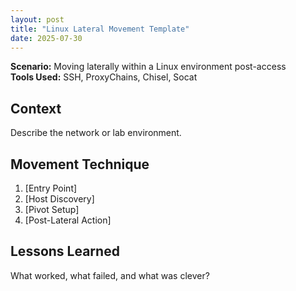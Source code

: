 ```yaml
---
layout: post
title: "Linux Lateral Movement Template"
date: 2025-07-30
---
```


**Scenario:** Moving laterally within a Linux environment post-access  
**Tools Used:** SSH, ProxyChains, Chisel, Socat

## Context

Describe the network or lab environment.

## Movement Technique

1. [Entry Point]
2. [Host Discovery]
3. [Pivot Setup]
4. [Post-Lateral Action]

## Lessons Learned

What worked, what failed, and what was clever?
